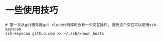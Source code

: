 # 一些使用技巧

```
# 第一次从git服务器git clone代码库时会有一个交互操作, 避免这个交互可以使用ssh-keyscan
ssh-keyscan github.com >> ~/.ssh/known_hosts
```
